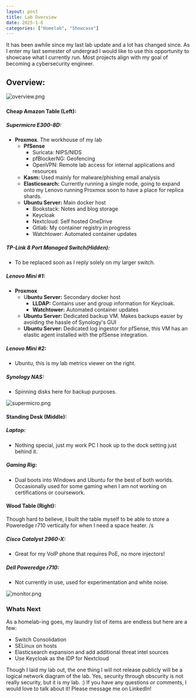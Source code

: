 ```yaml
---
layout: post
title: Lab Overview
date: 2025-1-6
categories: ["Homelab", "Showcase"]
---
```


It has been awhile since my last lab update and a lot has changed since. As I enter my last semester of undergrad I would like to use this opportunity to showcase what I currently run. Most projects align with my goal of becoming a cybersecurity engineer.

## Overview:

![overview.png](/assets/overview.png)

#####  

#### **Cheap Amazon Table (Left):**

##### Supermicro E300-8D:

- **Proxmox**. The workhouse of my lab 
    - **PfSense**
        - Suricata: NIPS/NIDS
        - pfBlockerNG: Geofencing
        - OpenVPN: Remote lab access for internal applications and resources
    - **Kasm:** Used mainly for malware/phishing email analysis
    - **Elasticsearch:** Currently running a single node, going to expand onto my Lenovo running Proxmox soon to have a place for replica shards.
    - **Ubuntu Server:** Main docker host 
        - Bookstack: Notes and blog storage
        - Keycloak
        - Nextcloud: Self hosted OneDrive
        - Gitlab: My container registry in progress
        - Watchtower: Automated container updates

##### TP-Link 8 Port Managed Switch(Hidden):   


- To be replaced soon as I reply solely on my larger switch.

##### Lenovo Mini #1: 

- **Proxmox**
    - U**buntu Server:** Secondary docker host 
        - **LLDAP:** Contains user and group information for Keycloak.
        - **Watchtower:** Automated container updates
    - **Ubuntu Server:** Dedicated backup VM. Makes backups easier by avoiding the hassle of Synology's GUI
    - **Ubuntu Server:** Dedicated log ingestor for pfSense, this VM has an elastic agent installed with the pfSense integration.

##### Lenovo Mini #2: 

- Ubuntu, this is my lab metrics viewer on the right.

##### Synology NAS:

- Spinning disks here for backup purposes.

![supermicro.png](/assets/supermicro.png)

#### **Standing Desk (Middle):** 

##### Laptop:

- Nothing special, just my work PC I hook up to the dock setting just behind it.

##### Gaming Rig: 

- Dual boots into Windows and Ubuntu for the best of both worlds. Occasionally used for some gaming when I am not working on certifications or coursework.

#### **Wood Table (Right):**

 Though hard to believe, I built the table myself to be able to store a Poweredge r710 vertically for when I need a space heater. /s

##### Cisco Catalyst 2960-X:

- Great for my VoIP phone that requires PoE, no more injectors!

##### Dell Poweredge r710:

- Not currently in use, used for experimentation and white noise.

![monitor.png](/assets/monitor.png)

### Whats Next

 As a homelab-ing goes, my laundry list of items are endless but here are a few:

- Switch Consolidation
- SELinux on hosts
- Elasticsearch expansion and add additional threat intel sources
- Use Keycloak as the IDP for Nextcloud

 Though I laid my lab out, the one thing I will not release publicly will be a logical network diagram of the lab. Yes, security through obscurity is not really security, but it is my lab. :\) If you have any questions or comments, I would love to talk about it! Please message me on LinkedIn!